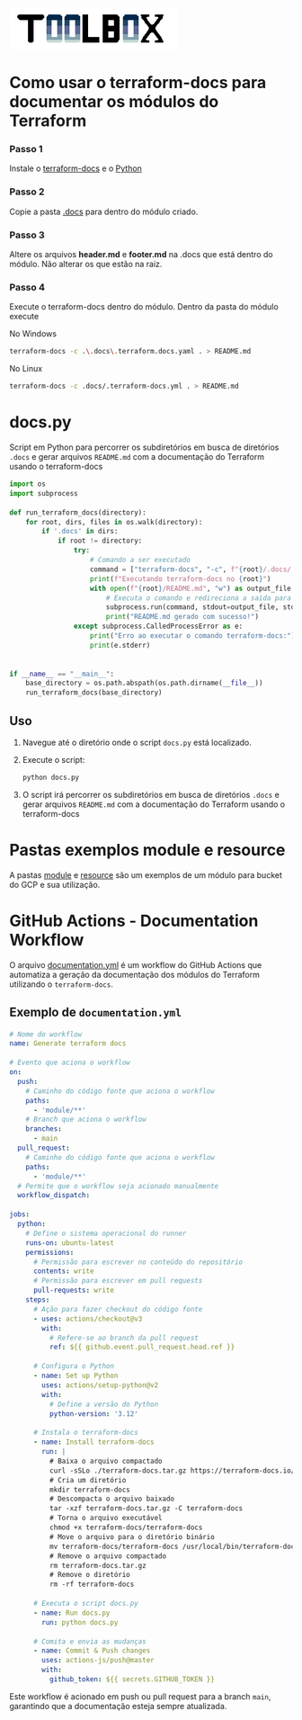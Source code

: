 ![Toolbox](.docs/img/toolbox.logo.png)

# Como usar o terraform-docs para documentar os módulos do Terraform

### Passo 1
Instale o [terraform-docs](https://terraform-docs.io/) e o [Python](https://www.python.org/downloads/)

### Passo 2
Copie a pasta [.docs](./.docs) para dentro do módulo criado.

### Passo 3
Altere os arquivos **header.md** e **footer.md** na .docs que está dentro do módulo. Não alterar os que estão na raiz.

### Passo 4
Execute o terraform-docs dentro do módulo. Dentro da pasta do módulo execute

  No Windows
  ```sh
  terraform-docs -c .\.docs\.terraform.docs.yaml . > README.md
  ```

  No Linux
  ```sh
  terraform-docs -c .docs/.terraform-docs.yml . > README.md
  ```

# docs.py
Script em Python para percorrer os subdiretórios em busca de diretórios `.docs` e gerar arquivos `README.md` com a documentação do Terraform usando o terraform-docs

```python
import os
import subprocess

def run_terraform_docs(directory):
    for root, dirs, files in os.walk(directory):
        if '.docs' in dirs:
            if root != directory:
                try:
                    # Comando a ser executado
                    command = ["terraform-docs", "-c", f"{root}/.docs/.terraform-docs.yml", f"{root}"]
                    print(f"Executando terraform-docs no {root}")
                    with open(f"{root}/README.md", "w") as output_file:
                        # Executa o comando e redireciona a saída para o arquivo
                        subprocess.run(command, stdout=output_file, stderr=subprocess.PIPE, text=True, check=True)
                        print("README.md gerado com sucesso!")
                except subprocess.CalledProcessError as e:
                    print("Erro ao executar o comando terraform-docs:")
                    print(e.stderr)


if __name__ == "__main__":
    base_directory = os.path.abspath(os.path.dirname(__file__))
    run_terraform_docs(base_directory)
```

## Uso
1. Navegue até o diretório onde o script `docs.py` está localizado.

2. Execute o script:
    ```sh
    python docs.py
    ```

3. O script irá percorrer os subdiretórios em busca de diretórios `.docs` e gerar arquivos `README.md` com a documentação do Terraform usando o terraform-docs

# Pastas exemplos **module** e **resource**
A pastas [module](./module/) e [resource](./resource/) são um exemplos de um módulo para bucket do GCP e sua utilização.

# GitHub Actions - Documentation Workflow

O arquivo [documentation.yml](./.github/workflows/documentation.yml) é um workflow do GitHub Actions que automatiza a geração da documentação dos módulos do Terraform utilizando o `terraform-docs`. 

## Exemplo de `documentation.yml`

```yaml
# Nome do workflow
name: Generate terraform docs

# Evento que aciona o workflow
on:
  push:
    # Caminho do código fonte que aciona o workflow
    paths:
      - 'module/**'
    # Branch que aciona o workflow
    branches:
      - main
  pull_request:
    # Caminho do código fonte que aciona o workflow
    paths:
      - 'module/**'
  # Permite que o workflow seja acionado manualmente
  workflow_dispatch:

jobs:
  python:
    # Define o sistema operacional do runner
    runs-on: ubuntu-latest
    permissions:
      # Permissão para escrever no conteúdo do repositório
      contents: write
      # Permissão para escrever em pull requests
      pull-requests: write
    steps:
      # Ação para fazer checkout do código fonte
      - uses: actions/checkout@v3
        with:
          # Refere-se ao branch da pull request
          ref: ${{ github.event.pull_request.head.ref }}

      # Configura o Python
      - name: Set up Python
        uses: actions/setup-python@v2
        with:
          # Define a versão do Python
          python-version: '3.12'

      # Instala o terraform-docs
      - name: Install terraform-docs
        run: |
          # Baixa o arquivo compactado
          curl -sSLo ./terraform-docs.tar.gz https://terraform-docs.io/dl/v0.19.0/terraform-docs-v0.19.0-$(uname)-amd64.tar.gz
          # Cria um diretório
          mkdir terraform-docs
          # Descompacta o arquivo baixado
          tar -xzf terraform-docs.tar.gz -C terraform-docs
          # Torna o arquivo executável
          chmod +x terraform-docs/terraform-docs
          # Move o arquivo para o diretório binário
          mv terraform-docs/terraform-docs /usr/local/bin/terraform-docs
          # Remove o arquivo compactado
          rm terraform-docs.tar.gz
          # Remove o diretório
          rm -rf terraform-docs

      # Executa o script docs.py
      - name: Run docs.py
        run: python docs.py

      # Comita e envia as mudanças
      - name: Commit & Push changes
        uses: actions-js/push@master
        with:
          github_token: ${{ secrets.GITHUB_TOKEN }}
```

Este workflow é acionado em push ou pull request para a branch `main`, garantindo que a documentação esteja sempre atualizada.